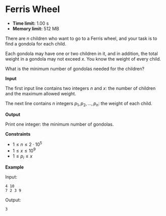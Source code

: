 # Ferris Wheel







* **Time limit:** 1.00 s
* **Memory limit:** 512 MB



There are $n$ children who want to go to a Ferris wheel, and your task is to find a gondola for each child.



Each gondola may have one or two children in it, and in addition, the total weight in a gondola may not exceed $x$. You know the weight of every child.



What is the minimum number of gondolas needed for the children?



**Input**



The first input line contains two integers $n$ and $x$: the number of children and the maximum allowed weight.



The next line contains $n$ integers $p_1,p_2,\ldots,p_n$: the weight of each child.



**Output**



Print one integer: the minimum number of gondolas.



**Constraints**


* $1 \le n \le 2 \cdot 10^5$ 
* $1 \le x \le 10^9$ 
* $1 \le p_i \le x$ 

**Example**



Input:

```
4 10
7 2 3 9
```



Output:

`3`


